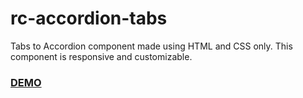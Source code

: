 # rc-accordion-tabs

Tabs to Accordion component made using HTML and CSS only. This component is responsive and customizable.

### [DEMO](https://ravindrachaugule.github.io/rc-accordion-tabs/)
